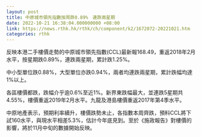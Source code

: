 ```yaml
---
layout: post
title: 中原城市領先指數按周跌0.89%　連跌兩星期
date: 2022-10-21 16:38:04.000000000 +08:00
link: https://news.rthk.hk/rthk/ch/component/k2/1672072-20221021.htm
categories: rthk
---
```


反映本港二手樓價走勢的中原城市領先指數(CCL)最新報168.49，重返2018年2月水平，按星期跌0.89%，連跌兩星期，累計跌1.25%。

中小型單位跌0.88%，大型單位亦跌0.94%，兩者均連跌兩星期，累計跌幅均達1%以上。

各區樓價都跌，跌幅介乎逾0.6%至近1%。新界東跌幅最大，並連跌5星期共4.55%，樓價重返2019年2月水平。九龍及港島樓價重返2017年第4季水平。

中原地產表示，預期利率續升，樓價跌勢未止，各指數本周齊跌，預料CCL將下試160水平，與現水平相差5.3%，估計今年底見到。至於《施政報告》對樓價的影響，將於11月中旬的數據開始反映。
